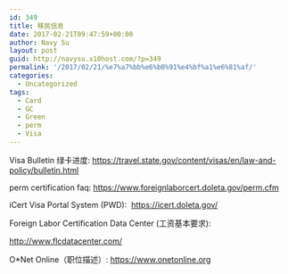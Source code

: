 ```yaml
---
id: 349
title: 移民信息
date: 2017-02-21T09:47:59+00:00
author: Navy Su
layout: post
guid: http://navysu.x10host.com/?p=349
permalink: '/2017/02/21/%e7%a7%bb%e6%b0%91%e4%bf%a1%e6%81%af/'
categories:
  - Uncategorized
tags:
  - Card
  - GC
  - Green
  - perm
  - Visa
---
```

Visa Bulletin 绿卡进度: <https://travel.state.gov/content/visas/en/law-and-policy/bulletin.html>

perm certification faq: <https://www.foreignlaborcert.doleta.gov/perm.cfm>

iCert Visa Portal System (PWD):  <https://icert.doleta.gov/>
  
Foreign Labor Certification Data Center (工资基本要求):
  
<http://www.flcdatacenter.com/>

O*Net Online（职位描述）: <https://www.onetonline.org>